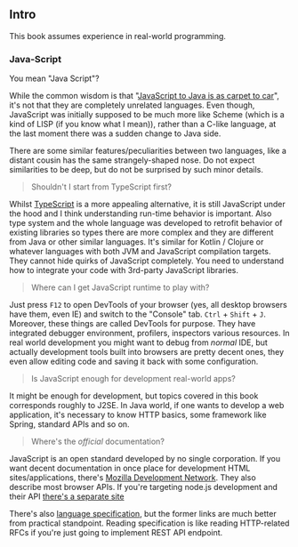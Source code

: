 ## Intro

This book assumes experience in real-world programming.

### Java-Script

You mean "Java Script"?

While the common wisdom is that "[JavaScript to Java is as carpet to car](https://stackoverflow.com/a/245068/255363)", it's not that they are completely unrelated languages. Even though, JavaScript was initially supposed to be much more like Scheme (which is a kind of LISP (if you know what I mean)), rather than a C-like language, at the last moment there was a sudden change to Java side.

There are some similar features/peculiarities between two languages, like a distant cousin has the same strangely-shaped nose. Do not expect similarities to be deep, but do not be surprised by such minor details.

> Shouldn't I start from TypeScript first?

Whilst [TypeScript](https://www.typescriptlang.org/) is a more appealing alternative, it is still JavaScript under the hood and I think understanding run-time behavior is important. Also type system and the whole language was developed to retrofit behavior of existing libraries so types there are more complex and they are different from Java or other similar languages.
It's similar for Kotlin / Clojure or whatever languages with both JVM and JavaScript compilation targets. They cannot hide quirks of JavaScript completely. You need to understand how to integrate your code with 3rd-party JavaScript libraries.

> Where can I get JavaScript runtime to play with?

Just press `F12` to open DevTools of your browser (yes, all desktop browsers have them, even IE) and switch to the "Console" tab. `Ctrl` + `Shift` + `J`. Moreover, these things are called DevTools for purpose. They have integrated debugger environment, profilers, inspectors various resources.
In real world development you might want to debug from _normal_ IDE, but actually development tools built into browsers are pretty decent ones, they even allow editing code and saving it back with some configuration.

> Is JavaScript enough for development real-world apps?

It might be enough for development, but topics covered in this book corresponds roughly to J2SE. In Java world, if one wants to develop a web application, it's necessary to know HTTP basics, some framework like Spring, standard APIs and so on.

> Where's the *official* documentation?

JavaScript is an open standard developed by no single corporation. If you want decent documentation in once place for development HTML sites/applications, there's [Mozilla Development Network](https://developer.mozilla.org/en-US/docs/Web/JavaScript). They also describe most browser APIs.
If you're targeting node.js development and their API [there's a separate site](https://nodejs.org/en/)

There's also [language specification](https://www.ecma-international.org/ecma-262/), but the former links are much better from practical standpoint. Reading specification is like reading HTTP-related RFCs if you're just going to implement REST API endpoint.